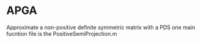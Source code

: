 # APGA
Approximate a non-positive definite symmetric matrix with a PDS one
main fucntion file is the PositiveSemiProjection.m

